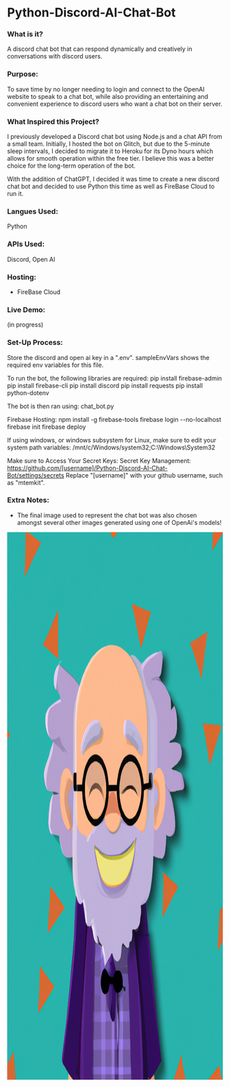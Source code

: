 # Python-Discord-AI-Chat-Bot

### What is it?
A discord chat bot that can respond dynamically and creatively in conversations with discord users.

### Purpose:
To save time by no longer needing to login and connect to the OpenAI website to speak to a chat bot, while also providing an entertaining and convenient experience to discord users who want a chat bot on their server.

### What Inspired this Project?

I previously developed a Discord chat bot using Node.js and a chat API from a small team. Initially, I hosted the bot on Glitch, but due to the 5-minute sleep intervals, I decided to migrate it to Heroku for its Dyno hours which allows for smooth operation within the free tier. I believe this was a better choice for the long-term operation of the bot.

With the addition of ChatGPT, I decided it was time to create a new discord chat bot and decided to use Python this time as well as FireBase Cloud to run it.

### Langues Used:

Python

### APIs Used:

Discord, Open AI

### Hosting:

- FireBase Cloud 

### Live Demo:

(in progress)

### Set-Up Process:

Store the discord and open ai key in a ".env". sampleEnvVars shows the required env variables for this file.

To run the bot, the following libraries are required:
pip install firebase-admin
pip install firebase-cli
pip install discord
pip install requests
pip install python-dotenv

The bot is then ran using: chat_bot.py

Firebase Hosting:
npm install -g firebase-tools
firebase login --no-localhost
firebase init
firebase deploy

If using windows, or windows subsystem for Linux, make sure to edit your system path variables:
/mnt/c/Windows/system32;C:\Windows\System32

Make sure to Access Your Secret Keys:
Secret Key Management: https://github.com/[username]/Python-Discord-AI-Chat-Bot/settings/secrets
Replace "[username]" with your github username, such as "mtemkit". 

### Extra Notes:

- The final image used to represent the chat bot was also chosen amongst several other images generated using one of OpenAi's models!

<p align="left">
  <img src="images/professor_chat_bot.png" width="800" height="1275" title="Chat Bot Representing Image">
</p>

